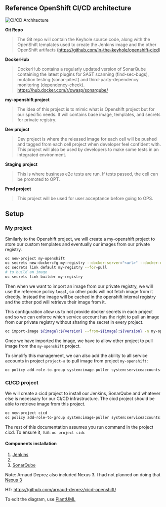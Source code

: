 ## Reference OpenShift CI/CD architecture

![CI/CD Architecture](http://www.plantuml.com/plantuml/svg/bLFBJiCm4BpdAopkKU-eL4MjnEC2A0SE2277NbBJ-25dZLGX_fsrIHESLWLyiB8pQy_iUhFia7iCkYtGEeQMrHRHQYQL1u7AcgBRAkEuvvevBhQyWGftBR185t7Zfg6mKSYU2jQlURsu8i23i_DPlHZm2rf3KB8x1wRRg5Ta2Dgr7A7xmLOsU05CM0a9VKxxA2cjs8BVX3eNNYVuEjGdbHylgtjICDm_X1gOqbHOho9Q6oGxitjpfMX3X-3Fs4VAcDWOyd8ROstEspVA_gqHLKfEHhgZLDwZQJVqBjVNknVx7mjq_a2RiDEYGWcPowvkPglrN_HkmT1WvU_TlyRnruRt2KAJsoZJJ52IbaN2uaZEorJ5EGlTzxNZq1nG54GirJIYOnEFa2aioqLqHt0TL2jd4bnhTpdVUwKSygSjJev7qnCktbXwrMmmEquVYTuZGqf_HUG_YoKOIV_q5m00 "OpenShift CI/CD Architecture")

**Git Repo**
> The Git repo will contain the Keyhole source code, along with the OpenShift templates used to create the Jenkins image and the other OpenShift artifacts (https://github.com/in-the-keyhole/openshift-cicd)

**DockerHub**
> DockerHub contains a regularly updated version of SonarQube containing the latest plugins for SAST scanning (find-sec-bugs), mutation testing (sonar-pitest) and third-party-dependency monitoring (dependency-check). https://hub.docker.com/r/owasp/sonarqube/

**my-openshift project**
> The idea of this project is to mimic what is Openshift project but for our specific needs. It will contains base image, templates, and secrets for private registry.

**Dev project**
> Dev project is where the released image for each cell will be pushed and tagged from each cell project
when developer feel confident with.
This project will also be used by developers to make some tests in an integrated environment.

**Staging project**
> This is where business e2e tests are run. If tests passed, the cell can be promoted to OPT.

**Prod project**
> This project will be used for user acceptance before going to OPS.

## Setup

### My project

Similarly to the Openshift project, we will create a my-openshift project to store our custom templates and eventually our images from our private registry.

```sh
oc new-project my-openshift
oc secrets new-dockercfg my-registry --docker-server="<url>" --docker-username="<username>" --docker-password="<password>" --docker-email="<email>"
oc secrets link default my-registry --for=pull
# to build an image
oc secrets link builder my-registry
```

Then when we want to import an image from our private registry, we will use the reference policy `local`, so other pods will not fetch image from it directly. Instead the image will be cached in the openshift internal registry and the other pod will retrieve their image from it.

This configuration allow us to not provide docker secrets in each project and so we can enforce which service account has the right to pull an image from our private registry without sharing the secret in every project.

```sh
oc import-image ${image}:${version} --from=${image}:${version} -n my-openshift -reference-policy=local --confirm
```

Once we have imported the image, we have to allow other project to pull image from the `my-openshift` project.

To simplify this management, we can also add the ability to all service accounts in project `project-a` to pull image from project `my-openshift`:

```sh
oc policy add-role-to-group system:image-puller system:serviceaccounts:project-a -n my-openshift
```

### CI/CD project

We will create a cicd project to install our Jenkins, SonarQube and whatever else is necessary for our CI/CD infrastructure.
The cicd project should be able to retrieve image from this project.

```sh
oc new-project cicd
oc policy add-role-to-group system:image-puller system:serviceaccounts:cicd -n my-openshift
```

The rest of this documentation assumes you run command in the project cicd. To ensure it, run: `oc project cidc`

#### Components installation

1. [Jenkins](https://github.com/in-the-keyhole/openshift-jenkins-s2i)
1. 
1. [SonarQube](https://github.com/arnaud-deprez/sonarqube-docker)

Note: Arnaud Deprez also included Nexus 3. I had not planned on doing that 
[Nexus 3](https://github.com/arnaud-deprez/nexus3-docker)

HT: https://github.com/arnaud-deprez/cicd-openshift/

To edit the diagram, use [PlantUML](http://www.plantuml.com/plantuml/uml/bLFBJiCm4BpdAopkKU-eL4MjnEC2A0SE2277NbBJ-25dZLGX_fsrIHESLWLyiB8pQy_iUhFia7iCkYtGEeQMrHRHQYQL1u7AcgBRAkEuvvevBhQyWGftBR185t7Zfg6mKSYU2jQlURsu8i23i_DPlHZm2rf3KB8x1wRRg5Ta2Dgr7A7xmLOsU05CM0a9VKxxA2cjs8BVX3eNNYVuEjGdbHylgtjICDm_X1gOqbHOho9Q6oGxitjpfMX3X-3Fs4VAcDWOyd8ROstEspVA_gqHLKfEHhgZLDwZQJVqBjVNknVx7mjq_a2RiDEYGWcPowvkPglrN_HkmT1WvU_TlyRnruRt2KAJsoZJJ52IbaN2uaZEorJ5EGlTzxNZq1nG54GirJIYOnEFa2aioqLqHt0TL2jd4bnhTpdVUwKSygSjJev7qnCktbXwrMmmEquVYTuZGqf_HUG_YoKOIV_q5m00)
